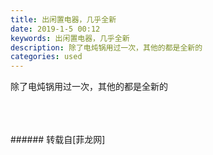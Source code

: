 ```yaml
---
title: 出闲置电器，几乎全新
date: 2019-1-5 00:12
keywords: 出闲置电器，几乎全新
description: 除了电炖锅用过一次，其他的都是全新的
categories: used
---
```

<td class="t_f" id="postmessage_2617412">

除了电炖锅用过一次，其他的都是全新的<br/>
<img alt="" border="0" class="zoom" data-cf-modified-153d9a326da35dcd80866dc8-="" file="http://www.flw.ph/data/appbyme/upload/image/201901/05/G9OlQTuVG0aw.jpg" id="aimg_Cz595" lazyloadthumb="1" onclick="" onmouseover="" src="http://www.flw.ph/data/appbyme/upload/image/201901/05/G9OlQTuVG0aw.jpg"/><br/>
<br/>
<img alt="" border="0" class="zoom" data-cf-modified-153d9a326da35dcd80866dc8-="" file="http://www.flw.ph/data/appbyme/upload/image/201901/05/Fc3Eqa7HSt1l.jpg" id="aimg_jLtP8" lazyloadthumb="1" onclick="" onmouseover="" src="http://www.flw.ph/data/appbyme/upload/image/201901/05/Fc3Eqa7HSt1l.jpg"/><br/>
<br/>
<img alt="" border="0" class="zoom" data-cf-modified-153d9a326da35dcd80866dc8-="" file="http://www.flw.ph/data/appbyme/upload/image/201901/05/hLIusdp121BD.jpg" id="aimg_aTMqu" lazyloadthumb="1" onclick="" onmouseover="" src="http://www.flw.ph/data/appbyme/upload/image/201901/05/hLIusdp121BD.jpg"/><br/>
<br/>
</td>
###### 转载自[菲龙网]
